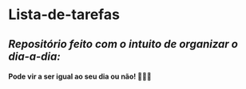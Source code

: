 # Lista-de-tarefas
## _Repositório feito com o intuito de organizar o dia-a-dia:_

#### Pode vir a ser igual ao seu dia ou não! 👨‍👩‍👧

